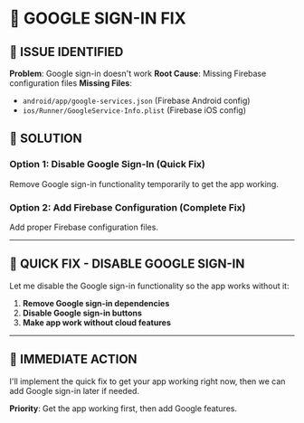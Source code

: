 # 🔧 GOOGLE SIGN-IN FIX

## 🚨 **ISSUE IDENTIFIED**

**Problem**: Google sign-in doesn't work
**Root Cause**: Missing Firebase configuration files
**Missing Files**:
- `android/app/google-services.json` (Firebase Android config)
- `ios/Runner/GoogleService-Info.plist` (Firebase iOS config)

## 🔧 **SOLUTION**

### **Option 1: Disable Google Sign-In (Quick Fix)**
Remove Google sign-in functionality temporarily to get the app working.

### **Option 2: Add Firebase Configuration (Complete Fix)**
Add proper Firebase configuration files.

---

## 🚀 **QUICK FIX - DISABLE GOOGLE SIGN-IN**

Let me disable the Google sign-in functionality so the app works without it:

1. **Remove Google sign-in dependencies**
2. **Disable Google sign-in buttons**
3. **Make app work without cloud features**

---

## 📱 **IMMEDIATE ACTION**

I'll implement the quick fix to get your app working right now, then we can add Google sign-in later if needed.

**Priority**: Get the app working first, then add Google features.


